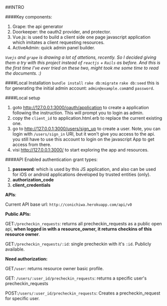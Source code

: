 ##INTRO

####Key components:
1. Grape: the api generator
2. Doorkeeper: the oauth2 provider, and protector.
3. Vue.js: is used to build a client side one page javascript application which imitates a client requesting resources.
4. ActiveAdmin: quick admin panel builder.

*`Vuejs` and `grape` is drawing a lot of attetions, recently. So I decided giving them a try with this project instead of `reactjs` + `Rails` as before. And this is the first time I've ever tried on these two, might took me some time to read the documents. :)*

####Local Installation 
`bundle install`
`rake db:migrate`
`rake db:seed` this is for generating the initial admin account: `admin@example.com`and `password`.

####Local setup
1. goto http://127.0.0.1:3000/oauth/application to create a application following the instruction. This will prompt you to login as admin.
2. copy the `client_id` to application.html.erb to replace the current existing one.
3. go to http://127.0.0.1:3000/users/sign_up to create a user. Note, you can login with `/users/sign_in` URI, but it won't give you access to the api. you still have to use this account to login on the javascript App to get access from there.
4. visi http://127.0.0.1:3000/ to start exploring the app and resources.

####API 
Enabled authentication grant types:

1. **password**: which is used by this JS application, and also can be used for iOS or android applications developed by trusted entities (only).
2. **authorization_code**
3. **client_credentials**

**APIs**:

Current API base url: `http://conichiwa.herokuapp.com/api/v0`

**Public APIs:**

GET:`/precheckin_requests`: returns all precheckin_requests as a public open api, **when logged in with a resource_owner, it returns checkins of this resource owner**.

GET:`/precheckin_requests/:id`: single precheckin with it's `:id`. Publicly available.

**Need authorization:**

GET`/user`: returns resource owner basic profile.

GET: `/users/:user_id/precheckin_requests`: returns a specific user's precheckin_requests

POST:`/users/:user_id/precheckin_requests`: Creates a precheckin_request for specific user.


